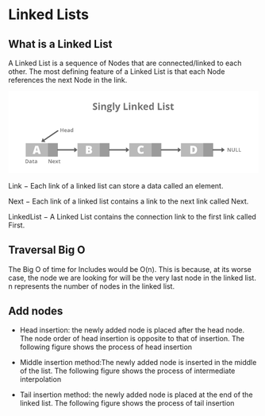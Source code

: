 # Linked Lists

## What is a Linked List

A Linked List is a sequence of Nodes that are connected/linked to each other. The most defining feature of a Linked List is that each Node references the next Node in the link.

![pic](Singly-Linked-List1.png)

Link − Each link of a linked list can store a data called an element.

Next − Each link of a linked list contains a link to the next link called Next.

LinkedList − A Linked List contains the connection link to the first link called First.

## Traversal Big O

The Big O of time for Includes would be O(n). This is because, at its worse case, the node we are looking for will be the very last node in the linked list. n represents the number of nodes in the linked list.

## Add nodes

* Head insertion: the newly added node is placed after the head node. The node order of head insertion is opposite to that of insertion. The following figure shows the process of head insertion

* Middle insertion method:The newly added node is inserted in the middle of the list. The following figure shows the process of intermediate interpolation

* Tail insertion method: the newly added node is placed at the end of the linked list. The following figure shows the process of tail insertion